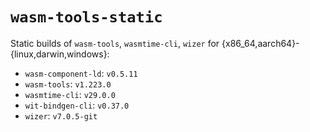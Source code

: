 # `wasm-tools-static`

Static builds of `wasm-tools`, `wasmtime-cli`, `wizer` for
{x86_64,aarch64}-{linux,darwin,windows}:

- `wasm-component-ld`: `v0.5.11`
- `wasm-tools`: `v1.223.0`
- `wasmtime-cli`: `v29.0.0`
- `wit-bindgen-cli`: `v0.37.0`
- `wizer`: `v7.0.5-git`
